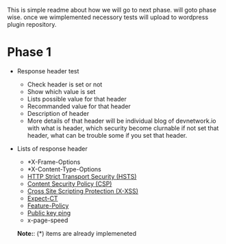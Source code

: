 This is simple readme about how we will go to next phase. will goto  phase wise. once we wimplemented necessory tests will upload to wordpress plugin repository.
#  Phase 1
* Response header test
	* Check header is set or not
	* Show which value is set
	* Lists possible value for that header
	* Recommanded value for that header
	* Description of header 
	* More details of that header will be individual blog of devnetwork.io with what is header, which security become clurnable if not set that header, what can be trouble some if you set that header.
* Lists of response header
	* *X-Frame-Options
	*	*X-Content-Type-Options
	*	[HTTP Strict Transport Security (HSTS)](https://developer.mozilla.org/en-US/docs/Web/HTTP/Headers/Strict-Transport-Security)
	*	[Content Security Policy (CSP)](https://developer.mozilla.org/en-US/docs/Web/HTTP/Headers/Strict-Transport-Security)
	*	[Cross Site Scripting Protection (X-XSS)](https://developer.mozilla.org/en-US/docs/Web/HTTP/Headers/X-XSS-Protection)
	*	[Expect-CT](https://developer.mozilla.org/en-US/docs/Web/HTTP/Headers/Expect-CT)
	*	[Feature-Policy](https://developer.mozilla.org/en-US/docs/Web/HTTP/Headers/Feature-Policy)
	*	[Public key ping](https://developer.mozilla.org/en-US/docs/Web/HTTP/Public_Key_Pinning)
	*	x-page-speed
  
  
  **Note:**: (*) items are already implemeneted
